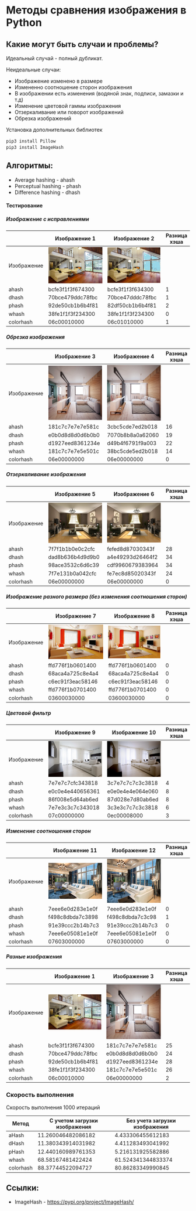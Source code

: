 # Методы сравнения изображения в Python

## Какие могут быть случаи и проблемы?

Идеальный случай - полный дубликат.

Неидеальные случаи:
* Изображение изменено в размере
* Измененно соотношение сторон изображения
* В изображении есть изменения (водяной знак, подписи, замазки и т.д)
* Изменение цветовой гаммы изображения
* Отзеркаливание или поворот изображений
* Обрезка изображений

Установка дополнительных библиотек

```sh
pip3 install Pillow
pip3 install ImageHash
```

## Алгоритмы:
* Average hashing - ahash
* Perceptual hashing - phash
* Difference hashing - dhash

#### Тестирование

##### Изображение с исправлениями

||Изображение 1|Изображение 2|Разница хэша|
|-----|-----|-----|-----|
|Изображение|![Image1](img/kvar_1.jpg)|![Image2](img/kvar_2.jpg)||
|ahash|bcfe3f1f3f674300|bcfe3f1f3f634300|1|
|dhash|70bce479ddc78fbc|70bce47dddc78fbc|1|
|phash|92de50cb1b6b4f81|82df50cb1b6b4f81|2|
|whash|38fe1f1f3f234300|38fe1f1f3f234300|0|
|colorhash|06c00010000|06c01010000|1|

##### Обрезка изображения

||Изображение 3|Изображение 4|Разница хэша|
|-----|-----|-----|-----|
|Изображение|![Image3](img/kvar_3.jpg)|![Image4](img/kvar_4.jpg)||
|ahash|181c7c7e7e7e581c|3cbc5cde7ed2b018|16|
|dhash|e0b0d8d8d0d6b0b0|7070b8b8a0a62060|19|
|phash|d1927eed8361234e|d49b4f6791f9a003|22|
|whash|181c7c7e7e5e501c|38bc5cde5ed2b018|14|
|colorhash|06e00000000|06e00000000|0|

##### Отзеркаливание изображения

||Изображение 5|Изображение 6|Разница хэша|
|-----|-----|-----|-----|
|Изображение|![Image5](img/kvar_5.jpg)|![Image6](img/kvar_6.jpg)||
|ahash|7f7f1b1b0e0c2cfc|fefed8d87030343f|28|
|dhash|dad8b636b4d9d9b0|a4e49293d26464f2|34|
|phash|98ace3532c6d6c39|cdf9960679383964|34|
|whash|7f7e131b0a042cfc|fe7ec8d85020343f|24|
|colorhash|06e00000000|06e00000000|0|

##### Изображение разного размера (без изменения соотношения сторон)

||Изображение 7|Изображение 8|Разница хэша|
|-----|-----|-----|-----|
|Изображение|![Image7](img/kvar_7.jpg)|![Image8](img/kvar_8.jpg)||
|ahash|ffd776f1b0601400|ffd776f1b0601400|0|
|dhash|68aca4a725c8e4a4|68aca4a725c8e4a4|0|
|phash|c6ec91f3eac58146|c6ec91f3eac58146|0|
|whash|ffd776f1b0701400|ffd776f1b0701400|0|
|colorhash|03600030000|03600030000|0|

##### Цветовой фильтр

||Изображение 9|Изображение 10|Разница хэша|
|-----|-----|-----|-----|
|Изображение|![Image9](img/kvar_9.jpg)|![Image10](img/kvar_10.jpg)||
|ahash|7e7e7c7cfc343818|3c7e7c7c7c3c3818|4|
|dhash|e0c0e4e440656361|e0e0e4e4e064e060|8|
|phash|86f008e5d64ab6ed|87d028e7d80ab6ed|8|
|whash|7e7e3c3c7c343018|3c3e3c7c7c3c3818|6|
|colorhash|07c00000000|0ec00008000|3|

##### Изменение соотношения сторон

||Изображение 11|Изображение 12|Разница хэша|
|-----|-----|-----|-----|
|Изображение|![Image11](img/kvar_11.jpg)|![Image12](img/kvar_12.jpg)||
|ahash|7eee6e0d283e1e0f|7eee6e0d283e1e0f|0|
|dhash|f498c8dbda7c3898|f498c8dbda7c3c98|1|
|phash|91e39ccc2b14b7c3|91e39ccc2b14b7c3|0|
|whash|7eee6e05081e1e0f|7eee6e05081e1e0f|0|
|colorhash|07603000000|07603000000|0|

##### Разные изображения

||Изображение 1|Изображение 3|Разница хэша|
|-----|-----|-----|-----|
|Изображение|![Image1](img/kvar_1.jpg)|![Image3](img/kvar_3.jpg)||
|ahash|bcfe3f1f3f674300|181c7c7e7e7e581c|25|
|dhash|70bce479ddc78fbc|e0b0d8d8d0d6b0b0|24|
|phash|92de50cb1b6b4f81|d1927eed8361234e|28|
|whash|38fe1f1f3f234300|181c7c7e7e5e501c|26|
|colorhash|06c00010000|06e00000000|2|

### Скорость выполнения

Скорость выполнения 1000 итераций

|Метод|С учетом загрузки изображения|Без учета загрузки изображения|
|-----|-----|-----|
|aHash|11.260046482086182|4.433306455612183|
|dHash|11.380343914031982|4.411283493041992|
|pHash|12.440160989761353|5.216131925582886|
|whash|68.58167481422424|61.524341344833374|
|colorhash|88.37744522094727|80.86283349990845|

## Ссылки:
* ImageHash - https://pypi.org/project/ImageHash/
